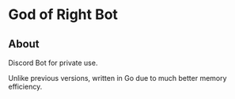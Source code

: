 # God of Right Bot

## About

Discord Bot for private use.

Unlike previous versions, written in Go due to much better memory efficiency.